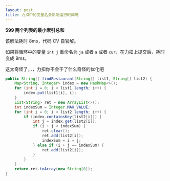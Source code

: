 ```yaml
---
layout: post
title: 力扣中的变量名会影响运行时间吗
--- 
```


__599 两个列表的最小索引总和__

该解法耗时 8ms，代码 CV 自官解。

如果将循环中的变量 `int j` 重命名为 `ja` 或者 `a` 或者 `cur`，在力扣上提交后，耗时变成 9ms。

这太奇怪了，，，力扣你不会干了什么奇怪的优化吧

```java
public String[] findRestaurant(String[] list1, String[] list2) {
    Map<String, Integer> index = new HashMap<>();
    for (int i = 0; i < list1.length; i++) {
        index.put(list1[i], i);
    }
    List<String> ret = new ArrayList<>();
    int indexSum = Integer.MAX_VALUE;
    for (int i = 0; i < list2.length; i++) {
        if (index.containsKey(list2[i])) {
            int j = index.get(list2[i]);
            if (i + j < indexSum) {
                ret.clear();
                ret.add(list2[i]);
                indexSum = i + j;
            } else if (i + j == indexSum) {
                ret.add(list2[i]);
            }
        }
    }
    return ret.toArray(new String[0]);
}
```
